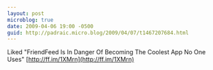 ```yaml
---
layout: post
microblog: true
date: 2009-04-06 19:00 -0500
guid: http://padraic.micro.blog/2009/04/07/t1467207684.html
---
```

Liked "FriendFeed Is In Danger Of Becoming The Coolest App No One Uses" [http://ff.im/1XMrn](http://ff.im/1XMrn)
